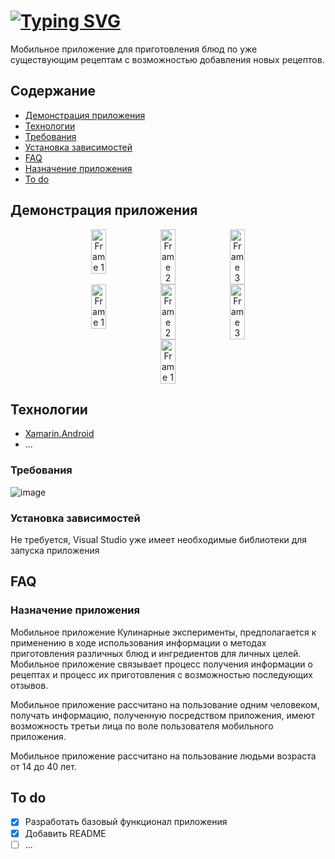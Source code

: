 # [![Typing SVG](https://readme-typing-svg.herokuapp.com?font=Roboto&size=30&pause=10000&color=000000&random=false&width=768&lines=Мобильное+приложение+кулинарные+эксперименты)](https://git.io/typing-svg)
Мобильное приложение для приготовления блюд по уже существующим рецептам с возможностью добавления новых рецептов. 

## Содержание
- [Демонстрация приложения](#демонстрация-приложения)
- [Технологии](#технологии)
- [Требования](#требования)
- [Установка зависимостей](#установка-зависимостей)
- [FAQ](#FAQ)
- [Назначение приложения](#назначение-приложения)
- [To do](#to-do)


## Демонстрация приложения

<div align="center" style="display: flex; justify-content: center;">
  <img src="https://github.com/wowcrise54/Mobile_DevOps/assets/166754436/ddda0013-1d67-4404-a240-f202db50652a" alt="Frame 1" width="22%" style="max-width: 22.22%;">
  <img src="https://github.com/wowcrise54/Mobile_DevOps/assets/166754436/7bdb2f6c-f0e0-4c5b-8d16-aa0c0783dd25" alt="Frame 2" width="22%" style="max-width: 22.22%;">
  <img src="https://github.com/wowcrise54/Mobile_DevOps/assets/166754436/66574285-92c8-444a-b660-ca3ade7ab919" alt="Frame 3" width="22%" style="max-width: 22.22%;">
</div>

<div align="center" style="display: flex; justify-content: center;">
  <img src="https://github.com/wowcrise54/Mobile_DevOps/assets/166754436/c6b19d4f-6277-4953-88aa-b0c347b78672" alt="Frame 1" width="22%" style="max-width: 22.22%;">
  <img src="https://github.com/wowcrise54/Mobile_DevOps/assets/166754436/fd95d3af-5ffc-4567-869e-4c96f13206fd" alt="Frame 2" width="22%" style="max-width: 22.22%;">
  <img src="https://github.com/wowcrise54/Mobile_DevOps/assets/166754436/a33262af-63a7-4d9f-a905-d3806aa7cdbb" alt="Frame 3" width="22%" style="max-width: 22.22%;">
</div>

<div align="center" style="display: flex; justify-content: center;">
  <img src="https://github.com/wowcrise54/Mobile_DevOps/assets/166754436/88e1228a-1518-4668-879f-dbce5872afb3" alt="Frame 1" width="22%" style="max-width: 22.22%;">
</div>


## Технологии
- [Xamarin.Android](https://learn.microsoft.com/ru-ru/previous-versions/xamarin/android/)
- ...


### Требования
![image](https://github.com/wowcrise54/Mobile_DevOps/assets/166754436/345c7925-db19-4068-98d7-bb67c1e8f097)


### Установка зависимостей
Не требуется, Visual Studio уже имеет необходимые библиотеки для запуска приложения


## FAQ 


### Назначение приложения 
Мобильное приложение Кулинарные эксперименты, предполагается к применению в ходе использования информации о методах приготовления различных блюд и ингредиентов для личных целей. Мобильное приложение связывает процесс получения информации о рецептах и процесс их приготовления с возможностью последующих отзывов.

Мобильное приложение рассчитано на пользование одним человеком, получать информацию, полученную посредством приложения, имеют возможность третьи лица по воле пользователя мобильного приложения.

Мобильное приложение рассчитано на пользование людьми возраста от 14 до 40 лет.


## To do
- [x] Разработать базовый функционал приложения
- [x] Добавить README
- [ ] ...
